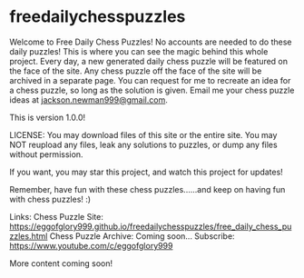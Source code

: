 # freedailychesspuzzles
Welcome to Free Daily Chess Puzzles!
No accounts are needed to do these daily puzzles!
This is where you can see the magic behind this whole project.
Every day, a new generated daily chess puzzle will be featured on the face of the site.
Any chess puzzle off the face of the site will be archived in a separate page.
You can request for me to recreate an idea for a chess puzzle, so long as the solution is given. 
Email me your chess puzzle ideas at jackson.newman999@gmail.com.

This is version 1.0.0!

LICENSE:
You may download files of this site or the entire site.
You may NOT reupload any files, leak any solutions to puzzles, or dump any files without permission.

If you want, you may star this project, and watch this project for updates!

Remember, have fun with these chess puzzles......and keep on having fun with chess puzzles! :)

Links:
Chess Puzzle Site: https://eggofglory999.github.io/freedailychesspuzzles/free_daily_chess_puzzles.html
Chess Puzzle Archive: Coming soon...
Subscribe: https://www.youtube.com/c/eggofglory999

More content coming soon!

